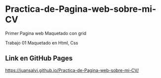 # Practica-de-Pagina-web-sobre-mi-CV
Primer Pagina web Maquetado con grid


Trabajo 01 Maquetado en Html, Css

## Link en GitHub Pages
https://juansalvi.github.io/Practica-de-Pagina-web-sobre-mi-CV/


